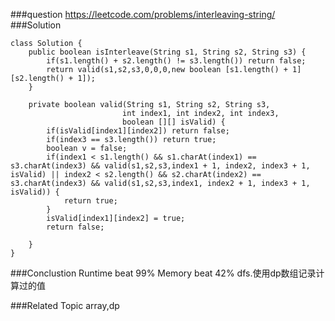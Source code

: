 ###question
https://leetcode.com/problems/interleaving-string/
###Solution
```
class Solution {
    public boolean isInterleave(String s1, String s2, String s3) {
        if(s1.length() + s2.length() != s3.length()) return false;
        return valid(s1,s2,s3,0,0,0,new boolean [s1.length() + 1][s2.length() + 1]);
    }
    
    private boolean valid(String s1, String s2, String s3,
                         int index1, int index2, int index3,
                         boolean [][] isValid) {
        if(isValid[index1][index2]) return false;
        if(index3 == s3.length()) return true;
        boolean v = false;
        if(index1 < s1.length() && s1.charAt(index1) == s3.charAt(index3) && valid(s1,s2,s3,index1 + 1, index2, index3 + 1, isValid) || index2 < s2.length() && s2.charAt(index2) == s3.charAt(index3) && valid(s1,s2,s3,index1, index2 + 1, index3 + 1, isValid)) {
            return true;
        }
        isValid[index1][index2] = true;
        return false;
        
    }
}
```

###Conclustion
Runtime beat 99%
Memory beat 42%
dfs.使用dp数组记录计算过的值

###Related Topic
array,dp